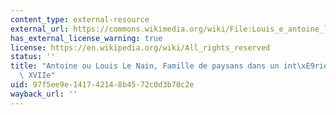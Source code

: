```yaml
---
content_type: external-resource
external_url: https://commons.wikimedia.org/wiki/File:Louis_e_antoine_le_nain,_famiglia_di_contadini_in_un_interno,_1630-1640_ca..JPG
has_external_license_warning: true
license: https://en.wikipedia.org/wiki/All_rights_reserved
status: ''
title: "Antoine ou Louis Le Nain, Famille de paysans dans un int\xE9rieur, milieu\
  \ XVIIe"
uid: 97f5ee9e-1417-4214-8b45-72c0d3b70c2e
wayback_url: ''
---
```

